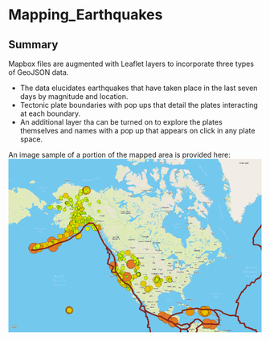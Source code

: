 # Mapping_Earthquakes

## Summary
Mapbox files are augmented with Leaflet layers to incorporate three types of GeoJSON data.  
* The data elucidates earthquakes that have taken place in the last seven days by magnitude and location. 
* Tectonic plate boundaries with pop ups that detail the plates interacting at each boundary.
* An additional layer tha can be turned on to explore the plates themselves and names with a pop up that appears on click in any plate space.

An image sample of a portion of the mapped area is provided here:
![Earthquake_Map](Earthquake_Map.png)
